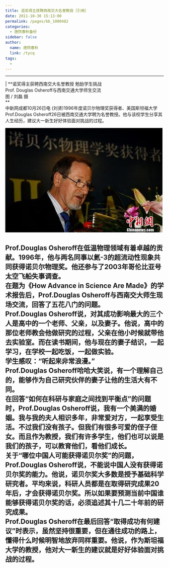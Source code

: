 ```yaml
---
title: 诺奖得主获聘西南交大名誉教授［引用］
date: 2011-10-30 15:13:00
permalink: /pages/bb_1000482
categories: 
  - 唐院春秋备份
sidebar: false
author: 
  name: 唐院春秋
  link: /tycq
tags: 
  - 
---
```


* * *

  
|  **诺奖得主获聘西南交大名誉教授 勉励学生挑战  
Prof. Douglas Osheroff与西南交通大学师生交流  
图 / 刘磊 摄  
**  
中新网成都10月26日电 (刘贤)1996年度诺贝尔物理奖获得者、美国斯坦福大学Prof.Douglas
Osheroff26日被西南交通大学聘为名誉教授。他与该校学生分享其人生经历，建议大一新生好好体验面对挑战的过程。  

![](/pic/img6.ph.126.net_D69goYedsrqCQlBLGhYx_w==_2820379266657819346.jpg)

  
Prof.Douglas
Osheroff在低温物理领域有着卓越的贡献。1996年，他与两名同事以氦-3的超流动性现象共同获得诺贝尔物理奖。他还参与了2003年哥伦比亚号太空飞船失事调查。  
在题为《How Advance in Science Are Made》的学术报告后，Prof.Douglas
Osheroff与西南交大师生现场交流，回答了五花八门的问题。  
Prof.Douglas
Osheroff说，对其成功影响最大的三个人是高中的一个老师、父亲，以及妻子。他说，高中的那位老师教会他做研究的过程，父亲在他小时候就带他去实验室。而在读书期间，他与现在的妻子结识，一起学习，在学校一起吃饭，一起做实验。  
学生感叹：“听起来非常浪漫。”  
Prof.Douglas Osheroff哈哈大笑说，有一个理解自己的，能够作为自己研究伙伴的妻子让他的生活大有不同。  
在回答“如何在科研与家庭之间找到平衡点”的问题时，Prof.Douglas
Osheroff说，我有一个美满的婚姻。我与我的夫人相识多年，非常爱对方，一起享受生活。不过我们没有孩子。但我们有很多可爱的侄子侄女。而且作为教授，我们有许多学生，他们也可以说是我们的孩子，可以教育他们，看他们成长。  
关于“哪位中国人可能获得诺贝尔奖”的问题，Prof.Douglas
Osheroff说，不能说中国人没有获得诺贝尔奖的能力。他说，诺贝尔奖大多数是授予基础科学研究者。平均来说，科研人员都是在取得研究成果20年后，才会获得诺贝尔奖。所以如果要预测当前中国谁能够获得诺贝尔奖的话，必须追述其十几二十年前的研究成果。  
Prof.Douglas
Osheroff在最后回答“取得成功有何建议”时表示，虽然坚持很重要，但在通往成功的路上，懂得什么时候明智地放弃同样重要。他说，作为斯坦福大学的教授，他对大一新生的建议就是好好体验面对挑战的过程。  
---